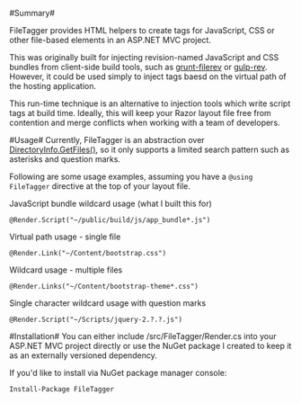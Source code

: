 #Summary#

FileTagger provides HTML helpers to create tags for JavaScript, CSS or other file-based elements in an ASP.NET MVC project.

This was originally built for injecting revision-named JavaScript and CSS bundles from client-side build tools, such as [grunt-filerev](https://github.com/yeoman/grunt-filerev) or [gulp-rev](https://github.com/sindresorhus/gulp-rev).  However, it could be used simply to inject tags baesd on the virtual path of the hosting application.

This run-time technique is an alternative to injection tools which write script tags at build time. Ideally, this will keep your Razor layout file free from contention and merge conflicts when working with a team of developers.

#Usage#
Currently, FileTagger is an abstraction over [DirectoryInfo.GetFiles()](http://msdn.microsoft.com/en-us/library/8he88b63%28v=vs.110%29.aspx), so it only supports a limited search pattern such as asterisks and question marks.

Following are some usage examples, assuming you have a ```@using FileTagger``` directive at the top of your layout file.

JavaScript bundle wildcard usage (what I built this for)
```
@Render.Script("~/public/build/js/app_bundle*.js")
```

Virtual path usage - single file
```
@Render.Link("~/Content/bootstrap.css")
```

Wildcard usage - multiple files
```
@Render.Links("~/Content/bootstrap-theme*.css")
```
 
Single character wildcard usage with question marks
```
@Render.Script("~/Scripts/jquery-2.?.?.js")
```


#Installation#
You can either include /src/FileTagger/Render.cs into your ASP.NET MVC project directly or use the NuGet package I created to keep it as an externally versioned  dependency.

If you'd like to install via NuGet package manager console:
```
Install-Package FileTagger
```
